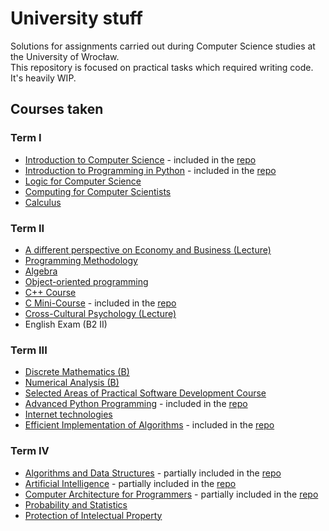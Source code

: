 # University stuff

Solutions for assignments carried out during Computer Science studies at the University of Wrocław.  
This repository is focused on practical tasks which required writing code. It's heavily WIP.

## Courses taken

### Term I
- [Introduction to Computer Science](https://zapisy.ii.uni.wroc.pl/courses/wstep-do-informatyki-202021-zimowy) - included in the [repo](semestr%201/wdi)
- [Introduction to Programming in Python](https://zapisy.ii.uni.wroc.pl/courses/kurs-wstep-do-programowania-w-jezyku-python-202021-zimowy) - included in the [repo](semestr%201/python)
- [Logic for Computer Science](https://zapisy.ii.uni.wroc.pl/courses/logika-dla-informatykow-202021-zimowy)
- [Computing for Computer Scientists](https://zapisy.ii.uni.wroc.pl/courses/kurs-podstawowy-warsztat-informatyka-202021-zimowy)
- [Calculus](https://zapisy.ii.uni.wroc.pl/courses/analiza-matematyczna-202021-zimowy)

### Term II
- [A different perspective on Economy and Business (Lecture)](https://zapisy.ii.uni.wroc.pl/courses/o-ekonomii-i-gospodarce-inaczej-w-202021-letni)
- [Programming Methodology](https://zapisy.ii.uni.wroc.pl/courses/metody-programowania-202021-letni)
- [Algebra](https://zapisy.ii.uni.wroc.pl/courses/algebra-202021-letni)
- [Object-oriented programming](https://zapisy.ii.uni.wroc.pl/courses/programowanie-obiektowe-202021-letni)
- [C++ Course](https://zapisy.ii.uni.wroc.pl/courses/kurs-jezyka-c-202021-letni)
- [C Mini-Course](https://zapisy.ii.uni.wroc.pl/courses/minikurs-jezyka-c-202021-letni) - included in the [repo](semestr%202/c)
- [Cross-Cultural Psychology (Lecture)](https://zapisy.ii.uni.wroc.pl/courses/psychologia-miedzykulturowa-w-202021-letni)
- English Exam (B2 II)

### Term III
- [Discrete Mathematics (B)](https://zapisy.ii.uni.wroc.pl/courses/matematyka-dyskretna-l-202122-zimowy)
- [Numerical Analysis (B)](https://zapisy.ii.uni.wroc.pl/courses/analiza-numeryczna-l-202122-zimowy)
- [Selected Areas of Practical Software Development Course](https://zapisy.ii.uni.wroc.pl/courses/wybrane-elementy-praktyki-projektowania-oprogramowania-202122-zimowy)
- [Advanced Python Programming](https://zapisy.ii.uni.wroc.pl/courses/kurs-rozszerzony-jezyka-python-202122-zimowy) - included in the [repo](semestr%203/python)
- [Internet technologies](https://zapisy.ii.uni.wroc.pl/courses/kurs-www-202122-zimowy)
- [Efficient Implementation of Algorithms](https://zapisy.ii.uni.wroc.pl/courses/metody-implementacji-algorytmow-202122-zimowy) - included in the [repo](semestr%203/mia)

### Term IV
- [Algorithms and Data Structures](https://zapisy.ii.uni.wroc.pl/courses/algorytmy-i-struktury-danych-l-202122-letni) - partially included in the [repo](semestr%204/aisd)
- [Artificial Intelligence](https://zapisy.ii.uni.wroc.pl/courses/sztuczna-inteligencja-202122-letni) - partially included in the [repo](semestr%204/si)
- [Computer Architecture for Programmers](https://zapisy.ii.uni.wroc.pl/courses/architektury-systemow-komputerowych-202122-letni) - partially included in the [repo](semestr%204/ask)
- [Probability and Statistics](https://zapisy.ii.uni.wroc.pl/courses/rachunek-prawdopodobienstwa-i-statystyka-202122-letni)
- [Protection of Intelectual Property](https://zapisy.ii.uni.wroc.pl/courses/ochrona-wasnosci-intelektualnej-202122-letni)